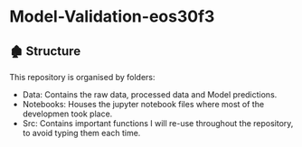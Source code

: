 # Model-Validation-eos30f3

## :derelict_house: Structure

This repository is organised by folders:

- Data: Contains the raw data, processed data and Model predictions.
- Notebooks: Houses the jupyter notebook files where most of the developmen took place.
- Src: Contains important functions I will re-use throughout the repository, to avoid typing them each time.
